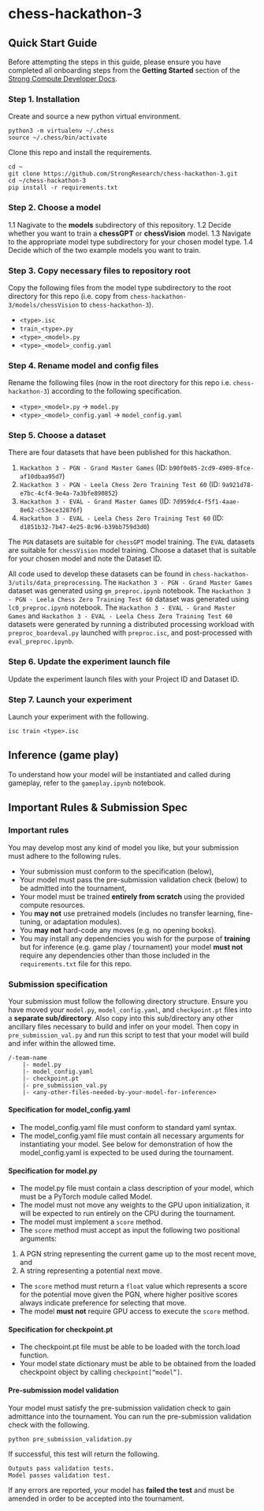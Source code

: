 # chess-hackathon-3

## Quick Start Guide
Before attempting the steps in this guide, please ensure you have completed all onboarding steps from the **Getting Started** section of the [Strong Compute Developer Docs](https://strong-compute.gitbook.io/developer-docs). 

### Step 1. Installation
Create and source a new python virtual environment.

```
python3 -m virtualenv ~/.chess
source ~/.chess/bin/activate
```

Clone this repo and install the requirements.

```
cd ~
git clone https://github.com/StrongResearch/chess-hackathon-3.git
cd ~/chess-hackathon-3
pip install -r requirements.txt
```

### Step 2. Choose a model
1.1 Nagivate to the **models** subdirectory of this repository.
1.2 Decide whether you want to train a **chessGPT** or **chessVision** model.
1.3 Navigate to the appropriate model type subdirectory for your chosen model type.
1.4 Decide which of the two example models you want to train.

### Step 3. Copy necessary files to repository root
Copy the following files from the model type subdirectory to the root directory for this repo (i.e. copy from `chess-hackathon-3/models/chessVision` to `chess-hackathon-3`).
 - `<type>.isc`
 - `train_<type>.py`
 - `<type>_<model>.py`
 - `<type>_<model>_config.yaml`

### Step 4. Rename model and config files
Rename the following files (now in the root directory for this repo i.e. `chess-hackathon-3`) according to the following specification.
 - `<type>_<model>.py` -> `model.py`
 - `<type>_<model>_config.yaml` -> `model_config.yaml`

### Step 5. Choose a dataset
There are four datasets that have been published for this hackathon. 
1. `Hackathon 3 - PGN - Grand Master Games` (ID: `b90f0e85-2cd9-4909-8fce-af10dbaa95d7`)
2. `Hackathon 3 - PGN - Leela Chess Zero Training Test 60` (ID: `9a921d78-e7bc-4cf4-9e4a-7a3bfe890852`)
3. `Hackathon 3 - EVAL - Grand Master Games` (ID: `7d959dc4-f5f1-4aae-8e62-c53ece32876f`)
4. `Hackathon 3 - EVAL - Leela Chess Zero Training Test 60` (ID: `d1851b32-7b47-4e25-8c96-b39bb759d3d0`)

The `PGN` datasets are suitable for `chessGPT` model training. The `EVAL` datasets are suitable for `chessVision` model training. Choose a dataset that is suitable for your chosen model and note the Dataset ID.

All code used to develop these datasets can be found in `chess-hackathon-3/utils/data_preprocessing`. The `Hackathon 3 - PGN - Grand Master Games` dataset was generated using `gm_preproc.ipynb` notebook. The `Hackathon 3 - PGN - Leela Chess Zero Training Test 60` dataset was generated using `lc0_preproc.ipynb` notebook. The `Hackathon 3 - EVAL - Grand Master Games` and `Hackathon 3 - EVAL - Leela Chess Zero Training Test 60` datasets were generated by running a distributed processing workload with `preproc_boardeval.py` launched with `preproc.isc`, and post-processed with `eval_preproc.ipynb`.

### Step 6. Update the experiment launch file
Update the experiment launch files with your Project ID and Dataset ID.

### Step 7. Launch your experiment
Launch your experiment with the following.

```
isc train <type>.isc
```

## Inference (game play)
To understand how your model will be instantiated and called during gameplay, refer to the `gameplay.ipynb` notebook.

## Important Rules & Submission Spec
### Important rules
You may develop most any kind of model you like, but your submission must adhere to the following rules. 
 - Your submission must conform to the specification (below),
 - Your model must pass the pre-submission validation check (below) to be admitted into the tournament, 
 - Your model must be trained **entirely from scratch** using the provided compute resources. 
 - You **may not** use pretrained models (includes no transfer learning, fine-tuning, or adaptation modules).
 - You **may not** hard-code any moves (e.g. no opening books).
 - You may install any dependencies you wish for the purpose of **training** but for inference (e.g. game play / tournament) your model **must not** require any dependencies other than those included in the `requirements.txt` file for this repo.

### Submission specification
Your submission must follow the following directory structure. Ensure you have moved your `model.py`, `model_config.yaml`, and `checkpoint.pt` files into a **separate sub/directory**. Also copy into this sub/directory any other ancillary files necessary to build and infer on your model. Then copy in `pre_submission_val.py` and run this script to test that your model will build and infer within the allowed time.

```
/-team-name
    |- model.py
    |- model_config.yaml
    |- checkpoint.pt
    |- pre_submission_val.py
    |- <any-other-files-needed-by-your-model-for-inference>
```

#### Specification for model_config.yaml
 - The model_config.yaml file must conform to standard yaml syntax.
 - The model_config.yaml file must contain all necessary arguments for instantiating your model. See below for demonstration of how the model_config.yaml is expected to be used during the tournament.

#### Specification for model.py
 - The model.py file must contain a class description of your model, which must be a PyTorch module called Model.
 - The model must not move any weights to the GPU upon initialization, it will be expected to run entirely on the CPU during the tournament.
 - The model must implement a `score` method. 
 - The `score` method must accept as input the following two positional arguments:
  1. A PGN string representing the current game up to the most recent move, and
  2. A string representing a potential next move.
 - The `score` method must return a `float` value which represents a score for the potential move given the PGN, where higher positive scores always indicate preference for selecting that move.
 - The model **must not** require GPU access to execute the `score` method.

#### Specification for checkpoint.pt
 - The checkpoint.pt file must be able to be loaded with the torch.load function.
 - Your model state dictionary must be able to be obtained from the loaded checkpoint object by calling `checkpoint[“model”]`.

#### Pre-submission model validation
Your model must satisfy the pre-submission validation check to gain admittance into the tournament. You can run the pre-submission validation check 
with the following.

```
python pre_submission_validation.py
```

If successful, this test will return the following.

```
Outputs pass validation tests.
Model passes validation test.
```

If any errors are reported, your model has **failed the test** and must be amended in order to be accepted into the tournament.
